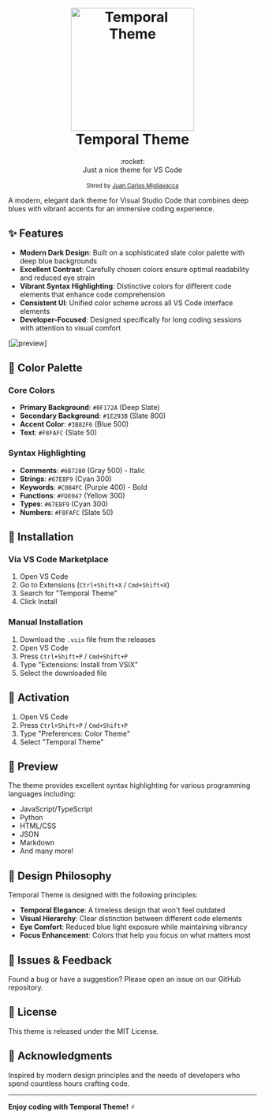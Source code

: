 <h1 align="center">
  <br>
  <a href="http://github.com/elbrodelche"><img src="https://i.imgur.com/KEiNKpz.png" alt="Temporal Theme" width="250"></a>
  <br>
Temporal Theme
  <br>
</h1>
<div align="center">
  :rocket:
</div>
<div align="center">
  Just a nice theme for VS Code
</div>

<br />

<div align="center">
  <sub>Shred by
  <a href="">
  Juan Carlos Migliavacca
  </a>
</div>


A modern, elegant dark theme for Visual Studio Code that combines deep blues with vibrant accents for an immersive coding experience.

## ✨ Features

- **Modern Dark Design**: Built on a sophisticated slate color palette with deep blue backgrounds
- **Excellent Contrast**: Carefully chosen colors ensure optimal readability and reduced eye strain
- **Vibrant Syntax Highlighting**: Distinctive colors for different code elements that enhance code comprehension
- **Consistent UI**: Unified color scheme across all VS Code interface elements
- **Developer-Focused**: Designed specifically for long coding sessions with attention to visual comfort

[![preview](https://i.imgur.com/GL8T6lt.png)]

## 🎨 Color Palette

### Core Colors

- **Primary Background**: `#0F172A` (Deep Slate)
- **Secondary Background**: `#1E293B` (Slate 800)
- **Accent Color**: `#3B82F6` (Blue 500)
- **Text**: `#F8FAFC` (Slate 50)

### Syntax Highlighting

- **Comments**: `#6B7280` (Gray 500) - Italic
- **Strings**: `#67E8F9` (Cyan 300)
- **Keywords**: `#C084FC` (Purple 400) - Bold
- **Functions**: `#FDE047` (Yellow 300)
- **Types**: `#67E8F9` (Cyan 300)
- **Numbers**: `#F8FAFC` (Slate 50)

## 🚀 Installation

### Via VS Code Marketplace

1. Open VS Code
2. Go to Extensions (`Ctrl+Shift+X` / `Cmd+Shift+X`)
3. Search for "Temporal Theme"
4. Click Install

### Manual Installation

1. Download the `.vsix` file from the releases
2. Open VS Code
3. Press `Ctrl+Shift+P` / `Cmd+Shift+P`
4. Type "Extensions: Install from VSIX"
5. Select the downloaded file

## 🔧 Activation

1. Open VS Code
2. Press `Ctrl+Shift+P` / `Cmd+Shift+P`
3. Type "Preferences: Color Theme"
4. Select "Temporal Theme"

## 📸 Preview

The theme provides excellent syntax highlighting for various programming languages including:

- JavaScript/TypeScript
- Python
- HTML/CSS
- JSON
- Markdown
- And many more!

## 🎯 Design Philosophy

Temporal Theme is designed with the following principles:

- **Temporal Elegance**: A timeless design that won't feel outdated
- **Visual Hierarchy**: Clear distinction between different code elements
- **Eye Comfort**: Reduced blue light exposure while maintaining vibrancy
- **Focus Enhancement**: Colors that help you focus on what matters most

## 🐛 Issues & Feedback

Found a bug or have a suggestion? Please open an issue on our GitHub repository.

## 📝 License

This theme is released under the MIT License.

## 🙏 Acknowledgments

Inspired by modern design principles and the needs of developers who spend countless hours crafting code.

---

**Enjoy coding with Temporal Theme!** ⚡
